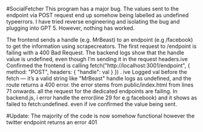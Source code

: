 #SocialFetcher
This program has a major bug. The values sent to the endpoint via POST request end up somehow being labelled as undefined typeerrors. I have tried reverse engineering and isolating the bug and plugging into GPT 5. However, nothing has worked. 

The frontend sends a  handle (e.g. MrBeast) to an endpoint (e.g /facebook) to get the information using scrapecreators. The first request to /endpoint is failing with a 400 Bad Request. The backend logs show that the handle value is undefined, even though I’m sending it in the request headers.ive Confirmed the frontend is calling fetch("http://localhost:3001/endpoint", { method: "POST", headers: { "handle": val } }) . ive Logged val before the fetch — it’s a valid string like "MrBeast" handle logs as undefined, and the route returns a 400 error. the error stems from public/index.html from lines 71 onwards. all the request for the dedicated endpoints are failing. In backend.js, i error handle the error(line 29 for e.g facebook) and it shows as failed to fetch:undefined. even if ive confirmed the value being sent.

#Update:
The majority of the code is now somehow functional however the twitter endpoint returns an error 401
